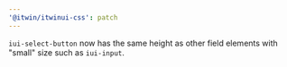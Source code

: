 ```yaml
---
'@itwin/itwinui-css': patch
---
```


`iui-select-button` now has the same height as other field elements with "small" size such as `iui-input`.
